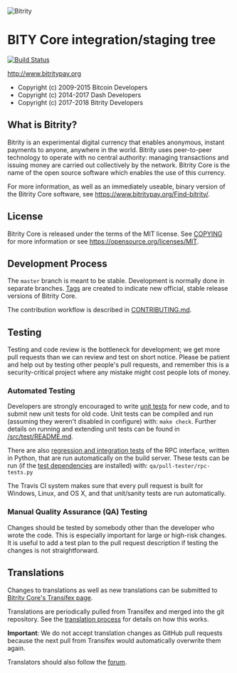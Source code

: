 ![Bitrity](https://github.com/bitritypay/bitrity/raw/master/src/qt/res/icons/bitcoin.png "Bitrity")

BITY Core integration/staging tree
=====================================
[![Build Status](https://travis-ci.org/bitritypay/bitrity.svg?branch=master)](https://travis-ci.org/bitritypay/bitrity)


http://www.bitritypay.org

- Copyright (c) 2009-2015 Bitcoin Developers
- Copyright (c) 2014-2017 Dash Developers
- Copyright (c) 2017-2018 Bitrity Developers

What is Bitrity?
----------------

Bitrity is an experimental digital currency that enables anonymous, instant
payments to anyone, anywhere in the world. Bitrity uses peer-to-peer technology
to operate with no central authority: managing transactions and issuing money
are carried out collectively by the network. Bitrity Core is the name of the open
source software which enables the use of this currency.

For more information, as well as an immediately useable, binary version of
the Bitrity Core software, see https://www.bitritypay.org/Find-bitrity/.


License
-------

Bitrity Core is released under the terms of the MIT license. See [COPYING](COPYING) for more
information or see https://opensource.org/licenses/MIT.

Development Process
-------------------

The `master` branch is meant to be stable. Development is normally done in separate branches.
[Tags](https://github.com/bitritypay/bitrity/tags) are created to indicate new official,
stable release versions of Bitrity Core.

The contribution workflow is described in [CONTRIBUTING.md](CONTRIBUTING.md).

Testing
-------

Testing and code review is the bottleneck for development; we get more pull
requests than we can review and test on short notice. Please be patient and help out by testing
other people's pull requests, and remember this is a security-critical project where any mistake might cost people
lots of money.

### Automated Testing

Developers are strongly encouraged to write [unit tests](src/test/README.md) for new code, and to
submit new unit tests for old code. Unit tests can be compiled and run
(assuming they weren't disabled in configure) with: `make check`. Further details on running
and extending unit tests can be found in [/src/test/README.md](/src/test/README.md).

There are also [regression and integration tests](/qa) of the RPC interface, written
in Python, that are run automatically on the build server.
These tests can be run (if the [test dependencies](/qa) are installed) with: `qa/pull-tester/rpc-tests.py`

The Travis CI system makes sure that every pull request is built for Windows, Linux, and OS X, and that unit/sanity tests are run automatically.

### Manual Quality Assurance (QA) Testing

Changes should be tested by somebody other than the developer who wrote the
code. This is especially important for large or high-risk changes. It is useful
to add a test plan to the pull request description if testing the changes is
not straightforward.

Translations
------------

Changes to translations as well as new translations can be submitted to
[Bitrity Core's Transifex page](https://www.transifex.com/projects/p/bitrity/).

Translations are periodically pulled from Transifex and merged into the git repository. See the
[translation process](doc/translation_process.md) for details on how this works.

**Important**: We do not accept translation changes as GitHub pull requests because the next
pull from Transifex would automatically overwrite them again.

Translators should also follow the [forum](https://www.bitritypay.org/forum/topic/bitrity-worldwide-collaboration.88/).
